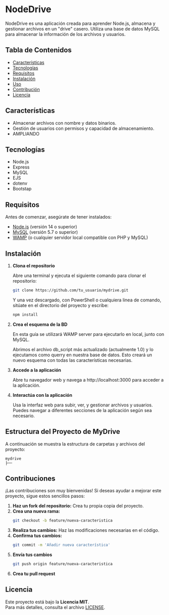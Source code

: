# NodeDrive

   NodeDrive es una aplicación creada para aprender Node.js, almacena y gestionar archivos en un "drive" casero. Utiliza una base de datos MySQL para almacenar la información de los archivos y usuarios.

## Tabla de Contenidos

- [Características](#características)
- [Tecnologías](#tecnologías)
- [Requisitos](#requisitos)
- [Instalación](#instalación)
- [Uso](#uso)
- [Contribución](#contribución)
- [Licencia](#licencia)

## Características

- Almacenar archivos con nombre y datos binarios.
- Gestión de usuarios con permisos y capacidad de almacenamiento.
- AMPLIANDO

## Tecnologías

- Node.js
- Express
- MySQL
- EJS
- dotenv
- Bootstap

## Requisitos

Antes de comenzar, asegúrate de tener instalados:

- [Node.js](https://nodejs.org/) (versión 14 o superior)
- [MySQL](https://www.mysql.com/) (versión 5.7 o superior)
- [WAMP](http://www.wampserver.com/en/) (o cualquier servidor local compatible con PHP y MySQL)

## Instalación

1. **Clona el repositorio**

   Abre una terminal y ejecuta el siguiente comando para clonar el repositorio:

   ```bash
   git clone https://github.com/tu_usuario/mydrive.git
   ```
   
   Y una vez descargado, con PowerShell o cualquiera linea de comando, sitúate en el directorio del proyecto y escribe:
   
   ```bash
   npm install 
    ```
2. **Crea el esquema de la BD**

   En esta guía se utilizará WAMP server para ejecutarlo en local, junto con MySQL.

   Abrimos el archivo db_script más actualizado (actualmente 1.0) y lo ejecutamos como querry en nuestra base de datos. Esto creará un nuevo esquema con todas las características necesarias.


3. **Accede a la aplicación**
   
   Abre tu navegador web y navega a http://localhost:3000 para acceder a la aplicación.


3. **Interactúa con la aplicación**

   Usa la interfaz web para subir, ver, y gestionar archivos y usuarios. Puedes navegar a diferentes secciones de la aplicación según sea necesario.

## Estructura del Proyecto de MyDrive

   A continuación se muestra la estructura de carpetas y archivos del proyecto:
   
   ```less
   mydrive 
  ├──
   ```


## Contribuciones

¡Las contribuciones son muy bienvenidas! Si deseas ayudar a mejorar este proyecto, sigue estos sencillos pasos:

1. **Haz un fork del repositorio:** Crea tu propia copia del proyecto.
2. **Crea una nueva rama:**
   ```bash
   git checkout -b feature/nueva-caracteristica
   ```
3. **Realiza tus cambios:** Haz las modificaciones necesarias en el código.
4. **Confirma tus cambios:**
   ```bash
   git commit -m 'Añadir nueva característica'
   ```
5. **Envía tus cambios**
   ```bash
   git push origin feature/nueva-caracteristica
   ```
6. **Crea tu pull request**

## Licencia

Este proyecto está bajo la **Licencia MIT**.  
Para más detalles, consulta el archivo [LICENSE](./LICENSE.md).
